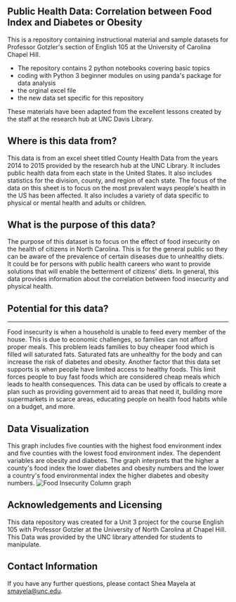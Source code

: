 ## Public Health Data: Correlation between Food Index and Diabetes or Obesity
This is a repository containing instructional material and sample datasets for Professor Gotzler's section of English 105 at the University of Carolina Chapel Hill.
- The repository contains 2 python notebooks covering basic topics
- coding with Python 3 beginner modules on using panda's package for data analysis
- the orginal excel file
- the new data set specific for this repository

These materials have been adapted from the excellent lessons created by the staff at the research hub at UNC Davis Library.

## Where is this data from?
This data is from an excel sheet titled County Health Data from the years 2014 to 2015 provided by the research hub at the UNC Library. It includes public health data from each state in the United States. It also includes statistics for the division, county, and region of each state. The focus of the data on this sheet is to focus on the most prevalent ways people's health in the US has been affected. It also includes a variety of data specific to physical or mental health and adults or children.

## What is the purpose of this data?
The purpose of this dataset is to focus on the effect of food insecurity on the health of citizens in North Carolina. This is for the general public so they can be aware of the prevalence of certain diseases due to unhealthy diets. It could be for persons with public health careers who want to provide solutions that will enable the betterment of citizens' diets. In general, this data provides information about the correlation between food insecurity and physical health.

## Potential for this data?
--- 
Food insecurity is when a household is unable to feed every member of the house. This is due to economic challenges, so families can not afford proper meals. This problem leads families to buy cheaper food which is filled will saturated fats. Saturated fats are unhealthy for the body and can increase the risk of diabetes and obesity. Another factor that this data set supports is when people have limited access to healthy foods. This limit forces people to buy fast foods which are considered cheap meals which leads to health consequences. This data can be used by officals to create a plan such as providing government aid to areas that need it, building more supermarkets in scarce areas, educating people on health food habits while on a budget, and more.

## Data Visualization
This graph includes five counties with the highest food environment index and five counties with the lowest food environment index. The dependent variables are obesity and diabetes. The graph interprets that the higher a county's food index the lower diabetes and obesity numbers and the lower a country's food environmental index the higher diabetes and obesity numbers.
![Food Insecurity Column graph](https://user-images.githubusercontent.com/118216082/204117568-b7f4021a-5eb6-4dbd-917b-13bee9ddd9af.png)
## Acknowledgements and Licensing
This data repository was created for a Unit 3 project for the course English 105 with Professor Gotzler at the University of North Carolina at Chapel Hill. This Data was provided by the UNC library attended for students to manipulate. 
## Contact Information
If you have any further questions, please contact Shea Mayela at smayela@unc.edu.

